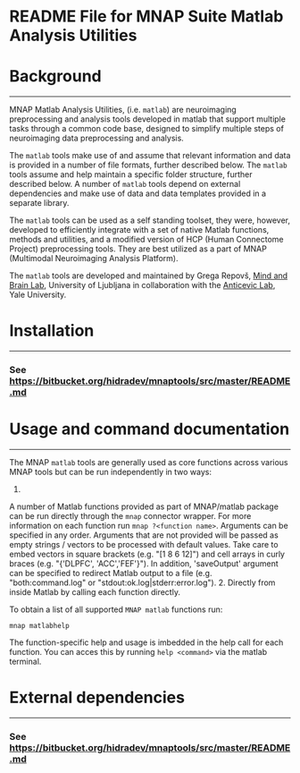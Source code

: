 # README File for MNAP Suite Matlab Analysis Utilities

Background
==========
---

MNAP Matlab Analysis Utilities, (i.e. `matlab`) are neuroimaging
preprocessing and analysis tools developed in matlab that support multiple 
tasks through a common code base, designed to simplify multiple steps of 
neuroimaging data preprocessing and analysis.

The `matlab` tools make use of and assume that relevant information and data
is provided in a number of file formats, further described below. The `matlab` tools
assume and help maintain a specific folder structure, further described below.
A number of `matlab` tools depend on external dependencies and make use of data and
data templates provided in a separate library.

The `matlab` tools can be used as a self standing toolset, they were, however,
developed to efficiently integrate with a set of native Matlab functions, methods and
utilities, and a modified version of HCP (Human Connectome Project)
preprocessing tools. They are best utilized as a part of MNAP (Multimodal
Neuroimaging Analysis Platform).

The `matlab` tools are developed and maintained by Grega Repovš, [Mind and Brain
Lab], University of Ljubljana in collaboration with the [Anticevic Lab], Yale
University.

Installation
===============================
---

### See https://bitbucket.org/hidradev/mnaptools/src/master/README.md

Usage and command documentation
===============================
---
The MNAP `matlab` tools are generally used as core functions across 
various MNAP tools but can be run independently in two ways:

1. 
A number of Matlab functions provided as part of MNAP/matlab package can be 
run directly through the `mnap` connector wrapper. 
For more information on each function run `mnap ?<function name>`. 
Arguments can be specified in any order. Arguments that are not provided will 
be passed as empty strings / vectors to be processed with default values. 
Take care to embed vectors in square brackets (e.g. "[1 8 6 12]") and cell arrays 
in curly braces (e.g. "{'DLPFC', 'ACC','FEF'}"). 
In addition, 'saveOutput' argument can be specified to redirect Matlab
output to a file (e.g. "both:command.log" or "stdout:ok.log|stderr:error.log").
2. 
Directly from inside Matlab by calling each function directly.  

To obtain a list of all supported `MNAP matlab` functions run:

`mnap matlabhelp`

The function-specific help and usage is imbedded in the help call for each function.
You can acces this by running `help <command>` via the matlab terminal. 

External dependencies
=====================
---

### See https://bitbucket.org/hidradev/mnaptools/src/master/README.md


[Mind and Brain Lab]: http://mblab.si
[Anticevic Lab]: http://anticeviclab.yale.edu
